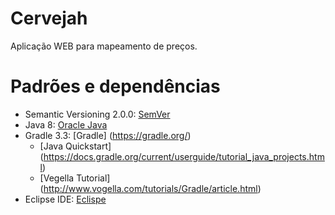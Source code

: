 # Cervejah #

Aplicação WEB para mapeamento de preços.

# Padrões e dependências #

* Semantic Versioning 2.0.0: [SemVer](http://semver.org/)
* Java 8: [Oracle Java](https://www.oracle.com/br/java/index.html)
* Gradle 3.3: [Gradle] (https://gradle.org/)
	* [Java Quickstart] (https://docs.gradle.org/current/userguide/tutorial_java_projects.html)
	* [Vegella Tutorial] (http://www.vogella.com/tutorials/Gradle/article.html)
* Eclipse IDE: [Eclispe](https://eclipse.org/)
